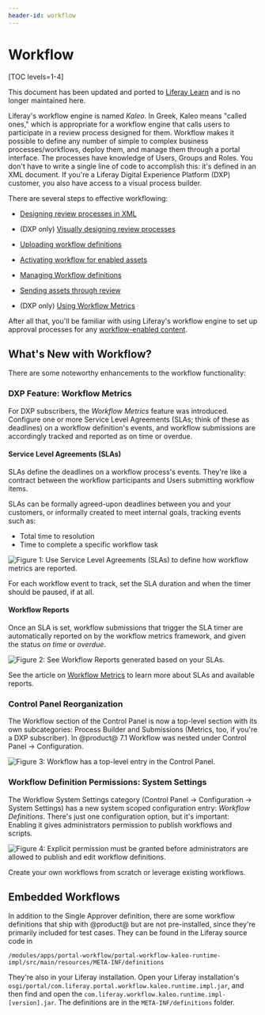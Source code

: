 ```yaml
---
header-id: workflow
---
```


# Workflow

[TOC levels=1-4]

<aside class="alert alert-info">
  <span class="wysiwyg-color-blue120">This document has been updated and ported to <a href="https://learn.liferay.com/dxp/7.x/en/process-automation/workflow/introduction-to-workflow.html">Liferay Learn</a> and is no longer maintained here.</span>
</aside>

Liferay's workflow engine is named *Kaleo*. In Greek, Kaleo means "called ones,"
which is appropriate for a workflow engine that calls users to participate in a
review process designed for them. Workflow makes it possible to define any
number of simple to complex business processes/workflows, deploy them, and
manage them through a portal interface. The processes have knowledge of Users,
Groups and Roles. You don't have to write a single line of code to accomplish
this: it's defined in an XML document. If you're a Liferay Digital Experience
Platform (DXP) customer, you also have access to a visual process builder.

There are several steps to effective workflowing:

- [Designing review processes in XML](/docs/7-2/reference/-/knowledge_base/r/crafting-xml-workflow-definitions)

- (DXP only) [Visually designing review processes](https://help.liferay.com/hc/en-us/articles/360028821892-Workflow-Designer)

- [Uploading workflow definitions](/docs/7-2/user/-/knowledge_base/u/managing-workflows#uploading-workflow-definitions)

- [Activating workflow for enabled assets](/docs/7-2/user/-/knowledge_base/u/activating-workflow)

- [Managing Workflow definitions](/docs/7-2/user/-/knowledge_base/u/managing-workflows)

- [Sending assets through review](/docs/7-2/user/-/knowledge_base/u/reviewing-assets)

- (DXP only) [Using Workflow Metrics](https://help.liferay.com/hc/en-us/articles/360029042071-Workflow-Metrics-The-Service-Level-Agreement-SLA-)

After all that, you'll be familiar with using Liferay's workflow engine to set
up approval processes for any
[workflow-enabled content](/docs/7-2/user/-/knowledge_base/u/activating-workflow).

## What's New with Workflow?

There are some noteworthy enhancements to the workflow functionality:

### DXP Feature: Workflow Metrics

For DXP subscribers, the _Workflow Metrics_ feature was introduced. Configure
one or more Service Level Agreements (SLAs; think of these as deadlines) on a
workflow definition's events, and workflow submissions are accordingly tracked
and reported as on time or overdue.

#### Service Level Agreements (SLAs)

SLAs define the deadlines on a workflow process's events. They're like a
contract between the workflow participants and Users submitting workflow items.

SLAs can be formally agreed-upon deadlines between you and your customers, or
informally created to meet internal goals, tracking events such as:

- Total time to resolution
- Time to complete a specific workflow task

![Figure 1: Use Service Level Agreements (SLAs) to define how workflow metrics are reported.](../../images/workflow-add-sla.png)

For each workflow event to track, set the SLA duration and when the timer should
be paused, if at all.

#### Workflow Reports

Once an SLA is set, workflow submissions that trigger the SLA timer are
automatically reported on by the workflow metrics framework, and given the
status _on time_ or _overdue_.

![Figure 2: See Workflow Reports generated based on your SLAs.](../../images/workflow-report.png)

See the article on
[Workflow Metrics](https://help.liferay.com/hc/en-us/articles/360029042071-Workflow-Metrics-The-Service-Level-Agreement-SLA-)
to learn more about SLAs and available reports.

### Control Panel Reorganization

The Workflow section of the Control Panel is now a top-level section with its
own subcategories: Process Builder and Submissions (Metrics, too, if you're a
DXP subscriber). In @product@ 7.1 Workflow was nested under Control Panel
&rarr; Configuration.

![Figure 3: Workflow has a top-level entry in the Control Panel.](../../images/workflow-menu.png)

### Workflow Definition Permissions: System Settings

The Workflow System Settings category (Control Panel &rarr; Configuration &rarr;
System Settings) has a new system scoped configuration entry: _Workflow
Definitions_. There's just one configuration option, but it's important:
Enabling it gives administrators permission to publish workflows and scripts.

![Figure 4: Explicit permission must be granted before administrators are allowed to publish and edit workflow definitions.](../../images/workflow-publication-permission.png)

Create your own workflows from scratch or leverage existing workflows.

## Embedded Workflows

In addition to the Single Approver definition, there are some workflow
definitions that ship with @product@ but are not pre-installed, since they're
primarily included for test cases. They can be found in the Liferay source code
in

    /modules/apps/portal-workflow/portal-workflow-kaleo-runtime-impl/src/main/resources/META-INF/definitions

They're also in your Liferay installation. Open your Liferay installation's
`osgi/portal/com.liferay.portal.workflow.kaleo.runtime.impl.jar`, and then find
and open the `com.liferay.workflow.kaleo.runtime.impl-[version].jar`. The
definitions are in the `META-INF/definitions` folder.
